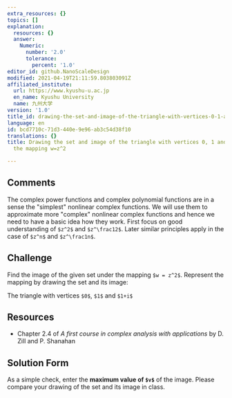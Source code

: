 ```yaml
---
extra_resources: {}
topics: []
explanation:
  resources: {}
  answer:
    Numeric:
      number: '2.0'
      tolerance:
        percent: '1.0'
editor_id: github.NanoScaleDesign
modified: 2021-04-19T21:11:59.803803091Z
affiliated_institute:
  url: https://www.kyushu-u.ac.jp
  en_name: Kyushu University
  name: 九州大学
version: '1.0'
title_id: drawing-the-set-and-image-of-the-triangle-with-vertices-0-1-and-1i-under-the-mapping-wz2
language: en
id: bcd7710c-71d3-440e-9e96-ab3c54d38f10
translations: {}
title: Drawing the set and image of the triangle with vertices 0, 1 and 1+i under
  the mapping w=z^2

---
```


## Comments

The complex power functions and complex polynomial functions are in a sense the "simplest" nonlinear complex functions. We will use them to approximate more "complex" nonlinear complex functions and hence we need to have a basic idea how they work. First focus on good understanding of `$z^2$` and `$z^\frac12$`. Later similar principles apply in the case of `$z^n$` and `$z^\frac1n$`.

## Challenge

Find the image of the given set under the mapping `$w = z^2$`. Represent the mapping by drawing the set and its image:
    
The triangle with vertices `$0$`, `$1$` and `$1+i$`


## Resources
    
- Chapter 2.4 of *A first course in complex analysis with applications* by D. Zill and P. Shanahan


## Solution Form
As a simple check, enter the **maximum value of `$v$`** of the image.
Please compare your drawing of the set and its image in class.
